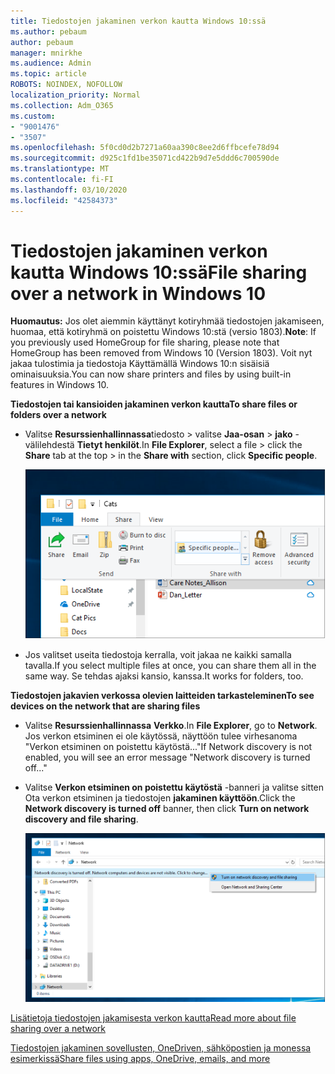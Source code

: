 ```yaml
---
title: Tiedostojen jakaminen verkon kautta Windows 10:ssä
ms.author: pebaum
author: pebaum
manager: mnirkhe
ms.audience: Admin
ms.topic: article
ROBOTS: NOINDEX, NOFOLLOW
localization_priority: Normal
ms.collection: Adm_O365
ms.custom:
- "9001476"
- "3507"
ms.openlocfilehash: 5f0cd0d2b7271a60aa390c8ee2d6ffbcefe78d94
ms.sourcegitcommit: d925c1fd1be35071cd422b9d7e5ddd6c700590de
ms.translationtype: MT
ms.contentlocale: fi-FI
ms.lasthandoff: 03/10/2020
ms.locfileid: "42584373"
---
```

# <a name="file-sharing-over-a-network-in-windows-10"></a><span data-ttu-id="af83e-102">Tiedostojen jakaminen verkon kautta Windows 10:ssä</span><span class="sxs-lookup"><span data-stu-id="af83e-102">File sharing over a network in Windows 10</span></span>

<span data-ttu-id="af83e-103">**Huomautus:** Jos olet aiemmin käyttänyt kotiryhmää tiedostojen jakamiseen, huomaa, että kotiryhmä on poistettu Windows 10:stä (versio 1803).</span><span class="sxs-lookup"><span data-stu-id="af83e-103">**Note**: If you previously used HomeGroup for file sharing, please note that HomeGroup has been removed from Windows 10 (Version 1803).</span></span> <span data-ttu-id="af83e-104">Voit nyt jakaa tulostimia ja tiedostoja Käyttämällä Windows 10:n sisäisiä ominaisuuksia.</span><span class="sxs-lookup"><span data-stu-id="af83e-104">You can now share printers and files by using built-in features in Windows 10.</span></span>

<span data-ttu-id="af83e-105">**Tiedostojen tai kansioiden jakaminen verkon kautta**</span><span class="sxs-lookup"><span data-stu-id="af83e-105">**To share files or folders over a network**</span></span>

- <span data-ttu-id="af83e-106">Valitse **Resurssienhallinnassa**tiedosto > valitse **Jaa-osan** > **jako** -välilehdestä **Tietyt henkilöt**.</span><span class="sxs-lookup"><span data-stu-id="af83e-106">In **File Explorer**, select a file > click the **Share** tab at the top > in the **Share with** section, click **Specific people**.</span></span>

    ![Tiedoston jakaminen tiettyjen henkilöiden kanssa.](media/share-with-specific-people.png)
          
- <span data-ttu-id="af83e-108">Jos valitset useita tiedostoja kerralla, voit jakaa ne kaikki samalla tavalla.</span><span class="sxs-lookup"><span data-stu-id="af83e-108">If you select multiple files at once, you can share them all in the same way.</span></span> <span data-ttu-id="af83e-109">Se tehdas ajaksi kansio, kanssa.</span><span class="sxs-lookup"><span data-stu-id="af83e-109">It works for folders, too.</span></span>

<span data-ttu-id="af83e-110">**Tiedostojen jakavien verkossa olevien laitteiden tarkasteleminen**</span><span class="sxs-lookup"><span data-stu-id="af83e-110">**To see devices on the network that are sharing files**</span></span>

- <span data-ttu-id="af83e-111">Valitse **Resurssienhallinnassa** **Verkko**.</span><span class="sxs-lookup"><span data-stu-id="af83e-111">In **File Explorer**, go to **Network**.</span></span> <span data-ttu-id="af83e-112">Jos verkon etsiminen ei ole käytössä, näyttöön tulee virhesanoma "Verkon etsiminen on poistettu käytöstä..."</span><span class="sxs-lookup"><span data-stu-id="af83e-112">If Network discovery is not enabled, you will see an error message "Network discovery is turned off..."</span></span>

- <span data-ttu-id="af83e-113">Valitse **Verkon etsiminen on poistettu käytöstä** -banneri ja valitse sitten Ota verkon etsiminen ja tiedostojen **jakaminen käyttöön**.</span><span class="sxs-lookup"><span data-stu-id="af83e-113">Click the **Network discovery is turned off** banner, then click **Turn on network discovery and file sharing**.</span></span>

    ![Ota verkon etsiminen ja tiedostojen jakaminen käyttöön.](media/turn-on-network-discovery.png)

[<span data-ttu-id="af83e-115">Lisätietoja tiedostojen jakamisesta verkon kautta</span><span class="sxs-lookup"><span data-stu-id="af83e-115">Read more about file sharing over a network</span></span>](https://support.microsoft.com/help/4092694/windows-10-file-sharing-over-a-network)

[<span data-ttu-id="af83e-116">Tiedostojen jakaminen sovellusten, OneDriven, sähköpostien ja monessa esimerkissä</span><span class="sxs-lookup"><span data-stu-id="af83e-116">Share files using apps, OneDrive, emails, and more</span></span>](https://support.microsoft.com/help/4027674/windows-10-share-files-in-file-explorer)
